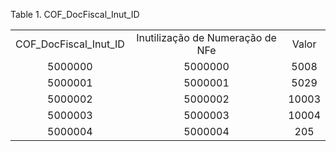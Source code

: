 <div id="d131950e1" class="table">

<div class="table-title">

Table 1. COF\_DocFiscal\_Inut\_ID

</div>

<div class="table-contents">

|                          |                                  |       |
| :----------------------: | :------------------------------: | :---: |
| COF\_DocFiscal\_Inut\_ID | Inutilização de Numeração de NFe | Valor |
|         5000000          |             5000000              | 5008  |
|         5000001          |             5000001              | 5029  |
|         5000002          |             5000002              | 10003 |
|         5000003          |             5000003              | 10004 |
|         5000004          |             5000004              |  205  |

</div>

</div>
